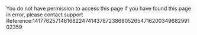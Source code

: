 You do not have permission to access this page If you have found this page in error, please contact support Reference:141776257146168224741437872386805265471620034968299102359